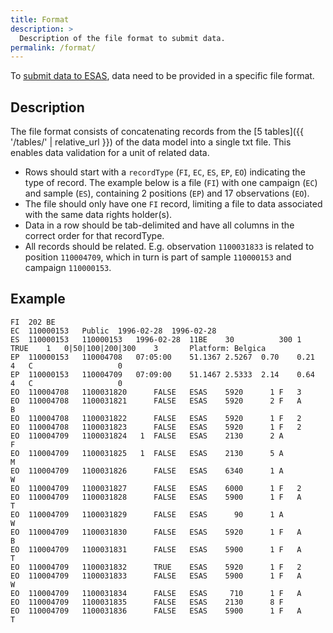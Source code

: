 ```yaml
---
title: Format
description: >
  Description of the file format to submit data.
permalink: /format/
---
```


To [submit data to ESAS](https://esas.ices.dk/manage/ScreenFile), data need to be provided in a specific file format.

## Description

The file format consists of concatenating records from the [5 tables]({{ '/tables/' | relative_url }}) of the data model into a single txt file. This enables data validation for a unit of related data.

- Rows should start with a `recordType` (`FI`, `EC`, `ES`, `EP`, `EO`) indicating the type of record. The example below is a file (`FI`) with one campaign (`EC`) and sample (`ES`), containing 2 positions (`EP`) and 17 observations (`EO`).
- The file should only have one `FI` record, limiting a file to data associated with the same data rights holder(s).
- Data in a row should be tab-delimited and have all columns in the correct order for that recordType.
- All records should be related. E.g. observation `1100031833` is related to position `110004709`, which in turn is part of sample `110000153` and campaign `110000153`.

## Example

```
FI	202	BE															
EC	110000153	Public	1996-02-28	1996-02-28													
ES	110000153	110000153	1996-02-28	11BE	30			300	1	TRUE	1	0|50|100|200|300	3		Platform: Belgica		
EP	110000153	110004708	07:05:00	51.1367	2.5267	0.70	0.21	4	C					0			
EP	110000153	110004709	07:09:00	51.1467	2.5333	2.14	0.64	4	C					0						
EO	110004708	1100031820		FALSE	ESAS	5920	  1	F	3								
EO	110004708	1100031821		FALSE	ESAS	5920	  2	F	A		B						
EO	110004708	1100031822		FALSE	ESAS	5920	  1	F	2								
EO	110004708	1100031823		FALSE	ESAS	5920	  1	F	2								
EO	110004709	1100031824	 1	FALSE	ESAS	2130	  2	A				F					
EO	110004709	1100031825	 1	FALSE	ESAS	2130	  5	A				M					
EO	110004709	1100031826		FALSE	ESAS	6340	  1	A			W						
EO	110004709	1100031827		FALSE	ESAS	6000	  1	F	2								
EO	110004709	1100031828		FALSE	ESAS	5900	  1	F	A		T						
EO	110004709	1100031829		FALSE	ESAS	  90	  1	A			W						
EO	110004709	1100031830		FALSE	ESAS	5920	  1	F	A		B						
EO	110004709	1100031831		FALSE	ESAS	5900	  1	F	A		T						
EO	110004709	1100031832		TRUE	ESAS	5920	  1	F	2								
EO	110004709	1100031833		FALSE	ESAS	5900	  1	F	A		W						
EO	110004709	1100031834		FALSE	ESAS	 710	  1	F	A								
EO	110004709	1100031835		FALSE	ESAS	2130	  8	F									
EO	110004709	1100031836		FALSE	ESAS	5900	  1	F	A		T						
```
